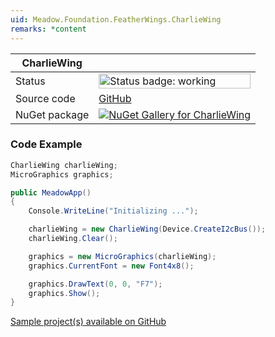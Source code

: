 ```yaml
---
uid: Meadow.Foundation.FeatherWings.CharlieWing
remarks: *content
---
```


| CharlieWing | |
|--------|--------|
| Status | <img src="https://img.shields.io/badge/Working-brightgreen" style="width: auto; height: -webkit-fill-available;" alt="Status badge: working" /> |
| Source code | [GitHub](https://github.com/WildernessLabs/Meadow.Foundation.FeatherWings/tree/main/Source/CharlieWing) |
| NuGet package | <a href="https://www.nuget.org/packages/Meadow.Foundation.FeatherWings.CharlieWing/" target="_blank"><img src="https://img.shields.io/nuget/v/Meadow.Foundation.FeatherWings.CharlieWing.svg?label=Meadow.Foundation.FeatherWings.CharlieWing" alt="NuGet Gallery for CharlieWing" /></a> |

### Code Example

```csharp
CharlieWing charlieWing;
MicroGraphics graphics;

public MeadowApp()
{
    Console.WriteLine("Initializing ...");

    charlieWing = new CharlieWing(Device.CreateI2cBus());
    charlieWing.Clear();

    graphics = new MicroGraphics(charlieWing);
    graphics.CurrentFont = new Font4x8();

    graphics.DrawText(0, 0, "F7");
    graphics.Show();
}

```

[Sample project(s) available on GitHub](https://github.com/WildernessLabs/Meadow.Foundation.FeatherWings/tree/main/Source/CharlieWing)

